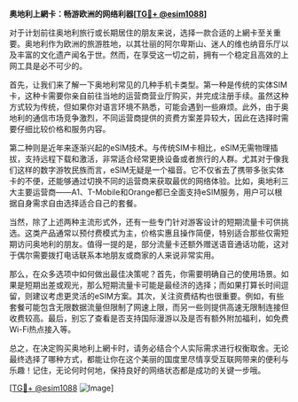 **奥地利上網卡：畅游欧洲的网络利器[[TG💪+ @esim1088](https://t.me/s/esim1088)]**

对于计划前往奥地利旅行或长期居住的朋友来说，选择一款合适的上網卡至关重要。奥地利作为欧洲的旅游胜地，以其壮丽的阿尔卑斯山、迷人的维也纳音乐厅以及丰富的文化遗产闻名于世。然而，在享受这一切之前，拥有一个稳定且高效的上网工具是必不可少的。

首先，让我们来了解一下奥地利常见的几种手机卡类型。第一种是传统的实体SIM卡，这种卡需要你亲自前往当地的运营商营业厅购买，并完成注册手续。虽然这种方式较为传统，但如果你对语言环境不熟悉，可能会遇到一些麻烦。此外，由于奥地利的通信市场竞争激烈，不同运营商提供的资费方案差异较大，因此在选择时需要仔细比较价格和服务内容。

第二种则是近年来逐渐兴起的eSIM技术。与传统SIM卡相比，eSIM无需物理插拔，支持远程下载和激活，非常适合经常更换设备或者旅行的人群。尤其对于像我们这样的数字游牧民族而言，eSIM无疑是一个福音。它不仅省去了携带多张实体卡的不便，还能够通过切换不同的运营商来获取最优的网络体验。比如，奥地利三大主要运营商——A1、T-Mobile和Orange都已全面支持eSIM服务，用户可以根据自身需求自由选择适合自己的套餐。

当然，除了上述两种主流形式外，还有一些专门针对游客设计的短期流量卡可供挑选。这类产品通常以预付费模式为主，价格实惠且操作简便，特别适合那些仅需短期访问奥地利的朋友。值得一提的是，部分流量卡还额外赠送语音通话功能，这对于偶尔需要拨打电话联系本地朋友或商家的人来说非常实用。

那么，在众多选项中如何做出最佳决策呢？首先，你需要明确自己的使用场景。如果是短期出差或观光，那么短期流量卡可能是最经济的选择；而如果打算长时间逗留，则建议考虑更灵活的eSIM方案。其次，关注资费结构也很重要。例如，有些套餐可能包含无限数据流量但限制了网速上限，而另一些则提供高速无限制连接但收费较高。最后，别忘了查看是否支持国际漫游以及是否有额外附加福利，如免费Wi-Fi热点接入等。

总之，在决定购买奥地利上網卡时，请务必结合个人实际需求进行权衡取舍。无论最终选择了哪种方式，都能让你在这个美丽的国度里尽情享受互联网带来的便利与乐趣！记住，无论何时何地，保持良好的网络状态都是成功的关键一步哦。

[[TG💪+ @esim1088](https://t.me/s/esim1088) ![Image](https://i.postimg.cc/4NQfJmqS/Snipaste-2025-05-13-00-14-12.png)]